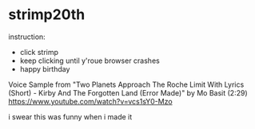 # strimp20th
instruction:
- click strimp
- keep clicking until y'roue browser crashes
- happy birthday

Voice Sample from "Two Planets Approach The Roche Limit With Lyrics (Short) - Kirby And The Forgotten Land (Error Made)" by Mo Basit (2:29)
https://www.youtube.com/watch?v=vcs1sY0-Mzo

i swear this was funny when i made it

